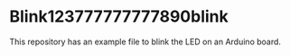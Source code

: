 
# Blink123777777777890blink

This repository has an example file to blink the LED on an Arduino board.
